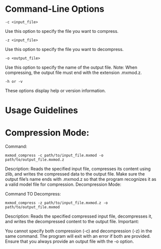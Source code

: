 # Command-Line Options
    -c <input_file>

Use this option to specify the file you want to compress.

    -z <input_file>

Use this option to specify the file you want to decompress.

    -o <output_file>

Use this option to specify the name of the output file.
Note: When compressing, the output file must end with the extension .mxmod.z.

    -h or -v

These options display help or version information.

# Usage Guidelines
# Compression Mode:


Command:
        
    mxmod_compress -c path/to/input_file.mxmod -o path/to/output_file.mxmod.z

Description:
Reads the specified input file, compresses its content using zlib, and writes the compressed data to the output file.
Make sure the output file’s name ends with .mxmod.z so that the program recognizes it as a valid model file for compression.
Decompression Mode:

Command TO Decompress:

    mxmod_compress -z path/to/input_file.mxmod.z -o path/to/output_file.mxmod

Description:
Reads the specified compressed input file, decompresses it, and writes the decompressed content to the output file.
Important:

You cannot specify both compression (-c) and decompression (-z) in the same command. The program will exit with an error if both are provided.
Ensure that you always provide an output file with the -o option.
